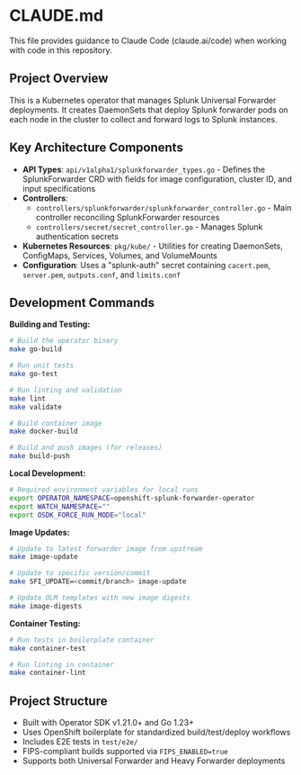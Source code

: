 # CLAUDE.md

This file provides guidance to Claude Code (claude.ai/code) when working with code in this repository.

## Project Overview

This is a Kubernetes operator that manages Splunk Universal Forwarder deployments. It creates DaemonSets that deploy Splunk forwarder pods on each node in the cluster to collect and forward logs to Splunk instances.

## Key Architecture Components

- **API Types**: `api/v1alpha1/splunkforwarder_types.go` - Defines the SplunkForwarder CRD with fields for image configuration, cluster ID, and input specifications
- **Controllers**:
  - `controllers/splunkforwarder/splunkforwarder_controller.go` - Main controller reconciling SplunkForwarder resources
  - `controllers/secret/secret_controller.go` - Manages Splunk authentication secrets
- **Kubernetes Resources**: `pkg/kube/` - Utilities for creating DaemonSets, ConfigMaps, Services, Volumes, and VolumeMounts
- **Configuration**: Uses a "splunk-auth" secret containing `cacert.pem`, `server.pem`, `outputs.conf`, and `limits.conf`

## Development Commands

**Building and Testing:**
```bash
# Build the operator binary
make go-build

# Run unit tests
make go-test

# Run linting and validation
make lint
make validate

# Build container image
make docker-build

# Build and push images (for releases)
make build-push
```

**Local Development:**
```bash
# Required environment variables for local runs
export OPERATOR_NAMESPACE=openshift-splunk-forwarder-operator
export WATCH_NAMESPACE=""
export OSDK_FORCE_RUN_MODE="local"
```

**Image Updates:**
```bash
# Update to latest forwarder image from upstream
make image-update

# Update to specific version/commit
make SFI_UPDATE=<commit/branch> image-update

# Update OLM templates with new image digests
make image-digests
```

**Container Testing:**
```bash
# Run tests in boilerplate container
make container-test

# Run linting in container
make container-lint
```

## Project Structure

- Built with Operator SDK v1.21.0+ and Go 1.23+
- Uses OpenShift boilerplate for standardized build/test/deploy workflows
- Includes E2E tests in `test/e2e/`
- FIPS-compliant builds supported via `FIPS_ENABLED=true`
- Supports both Universal Forwarder and Heavy Forwarder deployments
